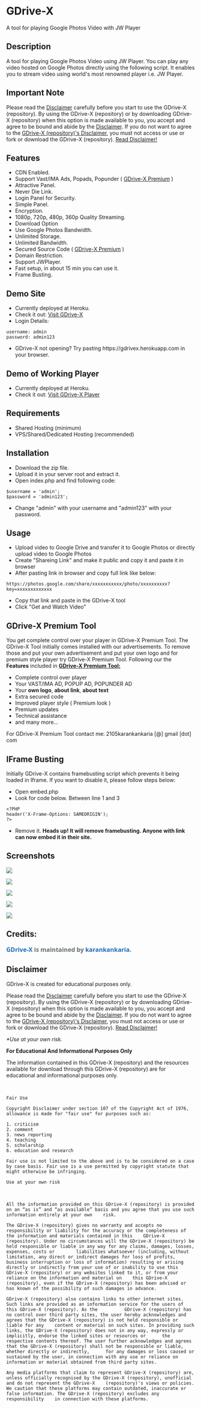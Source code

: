 # GDrive-X
A tool for playing Google Photos Video with JW Player

## Description

A tool for playing Google Photos Video using JW Player. You can play any video hosted on Google Photos directly using the following script. It enables you to stream video using world's most renowned player i.e. JW Player.

## Important Note

Please read the <a href='https://github.com/karankankaria/GDrive-X/blob/master/DISCLAIMER.md'>Disclaimer</a> carefully before you start to use the GDrive-X (repository). By using the GDrive-X (repository) or by downloading GDrive-X (repository) when this option is made available to you, you accept and agree to be bound and abide by the <a href='https://github.com/karankankaria/GDrive-X/blob/master/DISCLAIMER.md'>Disclaimer</a>. If you do not want to agree to the <a href='https://github.com/karankankaria/GDrive-X/blob/master/DISCLAIMER.md'>GDrive-X (repository)'s Disclaimer</a>, you must not access or use or fork or download the GDrive-X (repository). <a href='https://github.com/karankankaria/GDrive-X/blob/master/DISCLAIMER.md'>Read Disclaimer!</a>

## Features

<ul>
   <li>CDN Enabled.</li>
   <li>Support Vast/IMA Ads, Popads, Popunder ( <a href='https://github.com/karankankaria/GDrive-X#gdrive-x-premium-tool'>GDrive-X Premium</a> )</li>
   <li>Attractive Panel.</li>
   <li>Never Die Link.</li>
   <li>Login Panel for Security.</li>
   <li>Simple Panel.</li>
   <li>Encryption.</li>
   <li>1080p, 720p, 480p, 360p Quality Streaming.</li>
   <li>Download Option</li>
   <li>Use Google Photos Bandwidth.</li>
   <li>Unlimited Storage.</li>
   <li>Unlimited Bandwidth.</li>
   <li>Secured Source Code ( <a href='https://github.com/karankankaria/GDrive-X#gdrive-x-premium-tool'>GDrive-X Premium</a> )</li>
   <li>Domain Restriction.</li>
   <li>Support JWPlayer.</li>
   <li>Fast setup, in about 15 min you can use it.</li>
   <li>Frame Busting.</li>
</ul>

## Demo Site

<ul>
   <li>Currently deployed at Heroku.</li>
   <li>Check it out: <a href="https://gdrivex.herokuapp.com" target="_blank">Visit GDrive-X</a></li>
   <li>Login Details:</li>
</ul>

   ```
   username: admin
   password: admin123
   ```
<ul>
   <li>GDrive-X not opening? Try pasting https://gdrivex.herokuapp.com in your browser.</li>
</ul>

## Demo of Working Player

<ul>
   <li>Currently deployed at Heroku.</li>
   <li>Check it out: <a href="https://gdrivex.herokuapp.com/embed.php?url=VnBkYnFkQXNvbmRrL0c1aVRkV1BHUXJYSHhqTmxiSkJVeHZBRGU2enhNb24xeFdVM1hlblVSZmcyY3hiWU9uSEpDdTMrdTdPUXo1VmZ0VzVwbGhGcXZpTDR5eWRtelZDKzhyZEdrY1VHdllGS2ExNE11K1g5MW9KcXRYdmtXRHZ0U3c1RVNrZ25SMjJFeGZjUEdCcXFhNG9OL3N3bGhKck1xeGZNSlpLNXl4bmRxVmFFZCtXb0lqc3BpTGd0SGlmTjkwWkJZYzlKY05RUHY2V09EMFNNZTd2dW5NakFrWlBBbHd6WVp0N2htRGpiY3J0bWFYNUdzemFJTFp0MGVEMFEyYnd3a2tuRXhiajdVZHlYbXdrUHc9PQ==&sub=&poster=https://i.gadgets360cdn.com/large/google_photos_1526539307005.jpg" target="_blank">Visit GDrive-X Player</a></li>
</ul>

## Requirements

<ul>
   <li>Shared Hosting (minimum)</li>
   <li>VPS/Shared/Dedicated Hosting (recommended)</li>
</ul>

## Installation

<ul>
   <li>Download the zip file.</li>
   <li>Upload it in your server root and extract it.</li>
   <li>Open index.php and find following code:</li>
</ul>

   ```
   $username = 'admin';
   $password = 'admin123';
   ```
   
<ul>
   <li>Change "admin" with your username and "admin123" with your password.</li>
</ul>

## Usage

<ul>
   <li>Upload video to Google Drive and transfer it to Google Photos or directly upload video to Google Photos</li>
   <li>Create "Shareing Link" and make it public and copy it and paste it in browser</li>
   <li>After pasting link in browser and copy full link like below:</li>
</ul>
   
   ```
   https://photos.google.com/share/xxxxxxxxxxx/photo/xxxxxxxxxx?key=xxxxxxxxxxxxx
   ```
   
<ul>
   <li>Copy that link and paste in the GDrive-X tool</li>
   <li>Click "Get and Watch Video"</li>
</ul>


## GDrive-X Premium Tool

You get complete control over your player in GDrive-X Premium Tool. The GDrive-X Tool initially comes installed with our advertisements. To remove those and put your own advertisement and put your own logo and for premium style player try GDrive-X Premium Tool. Following our the <b>Features</b> included in <b><u>GDrive-X Premium Tool:</u></b>

<ul>
   <li>Complete control over player</li>
   <li>Your VAST/IMA AD, POPUP AD, POPUNDER AD</li>
   <li>Your <b>own logo</b>, <b>about link</b>, <b>about text</b></li>
   <li>Extra secured code</li>
   <li>Improved player style ( Premium look )</li>
   <li>Premium updates</li>
   <li>Technical assistance</li>
   <li>and many more...</li>
</ul>

For GDrive-X Premium Tool contact me: 2105karankankaria [@] gmail [dot] com

## IFrame Busting

Initially GDrive-X contains framebusting script which prevents it being loaded in Iframe. If you want to disable it, please follow steps below:
<ul>
<li>Open embed.php</li>
<li>Look for code below. Between line 1 and 3</li>
</ul>
   
   ```
   <?PHP
   header('X-Frame-Options: SAMEORIGIN');
   ?>
   ```
<ul>
<li>Remove it. <strong>Heads up! It will remove framebusting. Anyone with link can now embed it in their site.</strong></li>
</ul>

## Screenshots

![](https://raw.githubusercontent.com/karankankaria/JWPlayer/master/assets/Screenshot%20(177).png)


![](https://raw.githubusercontent.com/karankankaria/JWPlayer/master/assets/Screenshot%20(199).jpg)


![](https://raw.githubusercontent.com/karankankaria/JWPlayer/master/assets/screencapturegooglephoto.jpg)


![](https://raw.githubusercontent.com/karankankaria/JWPlayer/master/assets/Screenshot%20(180).png)


![](https://raw.githubusercontent.com/karankankaria/JWPlayer/master/assets/Screenshot%20(181).png)


## Credits:

<p><a href="https://github.com/karankankaria/GDrive-X" style="box-sizing: border-box; color: #1e6bb8; font-family: &quot;Open Sans&quot;, &quot;Helvetica Neue&quot;, Helvetica, Arial, sans-serif; font-size: 16px; font-weight: 700; margin-top: 0px; text-decoration-line: none;">GDrive-X</a><span style="color: #606c71; font-family: &quot;Open Sans&quot;, &quot;Helvetica Neue&quot;, Helvetica, Arial, sans-serif; font-size: 16px; font-weight: 700;">&nbsp;is maintained by&nbsp;</span><a href="https://github.com/karankankaria" style="box-sizing: border-box; color: #1e6bb8; font-family: &quot;Open Sans&quot;, &quot;Helvetica Neue&quot;, Helvetica, Arial, sans-serif; font-size: 16px; font-weight: 700; text-decoration-line: none;">karankankaria</a><span style="color: #606c71; font-family: &quot;Open Sans&quot;, &quot;Helvetica Neue&quot;, Helvetica, Arial, sans-serif; font-size: 16px; font-weight: 700;">.</span></p>

## Disclaimer

GDrive-X is created for educational purposes only.

<p>Please read the <a href='https://github.com/karankankaria/GDrive-X/blob/master/DISCLAIMER.md'>Disclaimer</a> carefully before you start to use the GDrive-X (repository). By using the GDrive-X (repository) or by downloading GDrive-X (repository) when this option is made available to you, you accept and agree to be bound and abide by the <a href='https://github.com/karankankaria/GDrive-X/blob/master/DISCLAIMER.md'>Disclaimer</a>. If you do not want to agree to the <a href='https://github.com/karankankaria/GDrive-X/blob/master/DISCLAIMER.md'>GDrive-X (repository)'s Disclaimer</a>, you must not access or use or fork or download the GDrive-X (repository). <a href='https://github.com/karankankaria/GDrive-X/blob/master/DISCLAIMER.md'>Read Disclaimer!</a></p>

<i>*Use at your own risk.</i>

<b>For Educational And Informational Purposes Only</b>

<p>The information contained in this GDrive-X (repository) and the resources available for download through this GDrive-X (repository) are for educational and informational purposes only.</p>
<br>

   ```
   Fair Use

   Copyright Disclaimer under section 107 of the Copyright Act of 1976, allowance is made for "fair use" for purposes such as:

   1. criticism
   2. comment 
   3. news reporting 
   4. teaching 
   5. scholarship
   6. education and research

   Fair use is not limited to the above and is to be considered on a case by case basis. Fair use is a use permitted by copyright statute that might otherwise be infringing.

   Use at your own risk
   ```
<br>

   ```
   All the information provided on this GDrive-X (repository) is provided on an “as is” and “as available” basis and you agree that you use such information entirely at your own    risk.

   The GDrive-X (repository) gives no warranty and accepts no responsibility or liability for the accuracy or the completeness of the information and materials contained in this    GDrive-X (repository). Under no circumstances will the GDrive-X (repository) be held responsible or liable in any way for any claims, damages, losses, expenses, costs or        liabilities whatsoever (including, without limitation, any direct or indirect damages for loss of profits, business interruption or loss of information) resulting or arising    directly or indirectly from your use of or inability to use this GDrive-X (repository) or any websites linked to it, or from your reliance on the information and material on    this GDrive-X (repository), even if the GDrive-X (repository) has been advised or has known of the possibility of such damages in advance.

   GDrive-X (repository) also contains links to other internet sites. Such links are provided as an information service for the users of this GDrive-X (repository). As the          GDrive-X (repository) has no control over third party sites, the user hereby acknowledges and agrees that the GDrive-X (repository) is not held responsible or liable for any    content or material on such sites. In providing such links, the GDrive-X (repository) does not in any way, expressly or implicitly, endorse the linked sites or resources or      the respective contents thereof. The user further acknowledges and agrees that the GDrive-X (repository) shall not be responsible or liable, whether directly or indirectly,      for any damages or loss caused or sustained by the user, in connection with any use or reliance on information or material obtained from third party sites.

   Any media platforms that claim to represent GDrive-X (repository) are, unless officially recognised by the GDrive-X (repository), unofficial and do not represent the GDrive-X    (repository)'s views or policies. We caution that these platforms may contain outdated, inaccurate or false information. The GDrive-X (repository) excludes any responsibility    in connection with these platforms.
   ```
